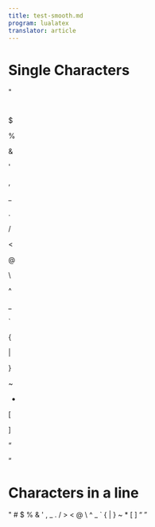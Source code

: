 ```yaml
---
title: test-smooth.md
program: lualatex
translator: article
---
```


# Single Characters

" 

# 

$ 

% 

& 

' 

, 

_ 

. 

/ 

> 

< 

@ 

\ 

^ 

_ 

` 

{ 

| 

} 

~ 

* 

[ 

] 

“ 

”


# Characters in a line


" # $ % & ' , _ .  / > < @ \ ^ _ ` { | } ~ * [ ] “ ”



